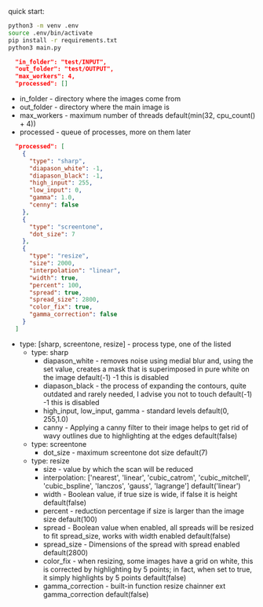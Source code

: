 quick start:
```bash
python3 -m venv .env 
source .env/bin/activate
pip install -r requirements.txt
python3 main.py

```

```json
  "in_folder": "test/INPUT",
  "out_folder": "test/OUTPUT",
  "max_workers": 4,
  "processed": []
```
- in_folder - directory where the images come from
- out_folder - directory where the main image is
- max_workers - maximum number of threads default(min(32, cpu_count() + 4))
- processed - queue of processes, more on them later

``` json
  "processed": [
    {
      "type": "sharp",
      "diapason_white": -1,
      "diapason_black": -1,
      "high_input": 255,
      "low_input": 0,
      "gamma": 1.0,
      "cenny": false
    },
    {
      "type": "screentone",
      "dot_size": 7
    },
    {
      "type": "resize",
      "size": 2000,
      "interpolation": "linear",
      "width": true,
      "percent": 100,
      "spread": true,
      "spread_size": 2800,
      "color_fix": true,
      "gamma_correction": false
    }
  ]
```
- type: [sharp, screentone, resize] - process type, one of the listed
  - type: sharp
    - diapason_white - removes noise using medial blur and, using the set value, creates a mask that is superimposed in pure white on the image default(-1) -1 this is disabled
    - diapason_black - the process of expanding the contours, quite outdated and rarely needed, I advise you not to touch default(-1) -1 this is disabled
    - high_input, low_input, gamma - standard levels default(0, 255,1.0)
    - canny - Applying a canny filter to their image helps to get rid of wavy outlines due to highlighting at the edges default(false)
  - type: screentone
    - dot_size - maximum screentone dot size default(7)
  - type: resize
    - size - value by which the scan will be reduced
    - interpolation: ['nearest', 'linear', 'cubic_catrom', 'cubic_mitchell', 'cubic_bspline', 'lanczos', 'gauss', 'lagrange'] default('linear')
    - width - Boolean value, if true size is wide, if false it is height default(false)
    - percent - reduction percentage if size is larger than the image size default(100)
    - spread - Boolean value when enabled, all spreads will be resized to fit spread_size, works with width enabled default(false)
    - spread_size - Dimensions of the spread with spread enabled default(2800)
    - color_fix - when resizing, some images have a grid on white, this is corrected by highlighting by 5 points; in fact, when set to true, it simply highlights by 5 points default(false)
    - gamma_correction - built-in function resize chainner ext gamma_correction default(false)



